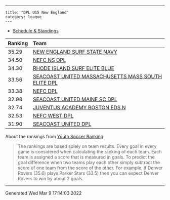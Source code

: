 ---
    title: "DPL U15 New England"
    category: league
    ---

    
* [Schedule & Standings](https://system.gotsport.com/org_event/events/5046/schedules?team=309326)

| Ranking | Team                                                                                                          |
|:--------|:--------------------------------------------------------------------------------------------------------------|
| 35.29   | [NEW ENGLAND SURF STATE NAVY](https://youthsoccerrankings.us/team.html?teamId=3801240)                        |
| 34.50   | [NEFC NS DPL](https://youthsoccerrankings.us/team.html?teamId=3805389)                                        |
| 34.30   | [RHODE ISLAND SURF ELITE BLUE](https://youthsoccerrankings.us/team.html?teamId=3803463)                       |
| 33.56   | [SEACOAST UNITED MASSACHUSETTS MASS SOUTH ELITE DPL](https://youthsoccerrankings.us/team.html?teamId=3816774) |
| 33.38   | [NEFC DPL](https://youthsoccerrankings.us/team.html?teamId=3817923)                                           |
| 32.98   | [SEACOAST UNITED MAINE SC DPL](https://youthsoccerrankings.us/team.html?teamId=3816881)                       |
| 32.74   | [JUVENTUS ACADEMY BOSTON EDS N](https://youthsoccerrankings.us/team.html?teamId=3798603)                      |
| 32.53   | [NEFC WEST DPL](https://youthsoccerrankings.us/team.html?teamId=3799571)                                      |
| 31.90   | [SEACOAST UNITED DPL](https://youthsoccerrankings.us/team.html?teamId=3798436)                                |

About the rankings from [Youth Soccer Ranking](https://youthsoccerrankings.us):

>  The rankings are based solely on team results. Every goal in every game is considered when calculating the ranking of each team. Each team is assigned a score that is measured in goals. To predict the goal difference when two teams play each other simply subtract the score of one team from the score of the other. For example, if Denver Rovers (35.6) plays Parker Stars (33.5) then you can expect Denver Rovers to win by about 2 goals.


***
Generated Wed Mar  9 17:14:03 2022
